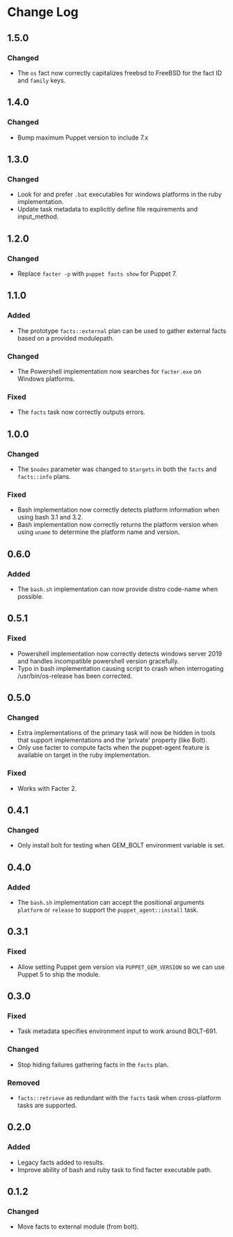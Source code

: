 # Change Log

## 1.5.0
### Changed
- The `os` fact now correctly capitalizes freebsd to FreeBSD for the fact ID and `family` keys.

## 1.4.0
### Changed
- Bump maximum Puppet version to include 7.x

## 1.3.0
### Changed
- Look for and prefer `.bat` executables for windows platforms in the ruby implementation.
- Update task metadata to explicitly define file requirements and input_method.

## 1.2.0
### Changed
- Replace `facter -p` with `puppet facts show` for Puppet 7.

## 1.1.0
### Added
- The prototype `facts::external` plan can be used to gather external facts based on a provided modulepath.

### Changed
- The Powershell implementation now searches for `facter.exe` on Windows platforms.

### Fixed
- The `facts` task now correctly outputs errors.

## 1.0.0
### Changed
- The `$nodes` parameter was changed to `$targets` in both the `facts` and `facts::info` plans.

### Fixed
- Bash implementation now correctly detects platform information when using bash 3.1 and 3.2.
- Bash implementation now correctly returns the platform version when using `uname` to determine the platform name and version.

## 0.6.0
### Added
- The `bash.sh` implementation can now provide distro code-name when possible.

## 0.5.1
### Fixed
- Powershell implementation now correctly detects windows server 2019 and handles incompatible powershell version gracefully.
- Typo in bash implementation causing script to crash when interrogating /usr/bin/os-release has been corrected.

## 0.5.0
### Changed
- Extra implementations of the primary task will now be hidden in tools that support implementations and the 'private' property (like Bolt).
- Only use facter to compute facts when the puppet-agent feature is available on target in the ruby implementation.

### Fixed
- Works with Facter 2.

## 0.4.1
### Changed
- Only install bolt for testing when GEM_BOLT environment variable is set.

## 0.4.0
### Added
- The `bash.sh` implementation can accept the positional arguments `platform` or `release` to support the `puppet_agent::install` task. 

## 0.3.1
### Fixed
- Allow setting Puppet gem version via `PUPPET_GEM_VERSION` so we can use Puppet 5 to ship the module.

## 0.3.0
### Fixed
- Task metadata specifies environment input to work around BOLT-691.

### Changed
- Stop hiding failures gathering facts in the `facts` plan.

### Removed
- `facts::retrieve` as redundant with the `facts` task when cross-platform
tasks are supported.

## 0.2.0
### Added
- Legacy facts added to results.
- Improve ability of bash and ruby task to find facter executable path.

## 0.1.2

### Changed
- Move facts to external module (from bolt).
